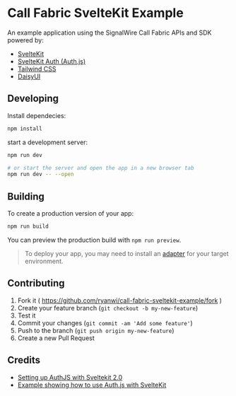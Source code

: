 # Call Fabric SvelteKit Example

An example application using the SignalWire Call Fabric APIs and SDK powered by:

* [SvelteKit](https://kit.svelte.dev/)
* [SvelteKit Auth (Auth.js)](https://authjs.dev/reference/sveltekit)
* [Tailwind CSS](https://tailwindcss.com/)
* [DaisyUI](https://daisyui.com/)

## Developing

Install dependecies:

```bash
npm install
```

start a development server:

```bash
npm run dev

# or start the server and open the app in a new browser tab
npm run dev -- --open
```

## Building

To create a production version of your app:

```bash
npm run build
```

You can preview the production build with `npm run preview`.

> To deploy your app, you may need to install an [adapter](https://kit.svelte.dev/docs/adapters) for your target environment.

## Contributing

1. Fork it ( https://github.com/ryanwi/call-fabric-sveltekit-example/fork )
2. Create your feature branch (`git checkout -b my-new-feature`)
3. Test it
4. Commit your changes (`git commit -am 'Add some feature'`)
5. Push to the branch (`git push origin my-new-feature`)
6. Create a new Pull Request

## Credits 

* [Setting up AuthJS with Sveltekit 2.0](https://www.youtube.com/watch?v=ridRgYSJ0ds)
* [Example showing how to use Auth.js with SvelteKit](https://github.com/nextauthjs/sveltekit-auth-example)
